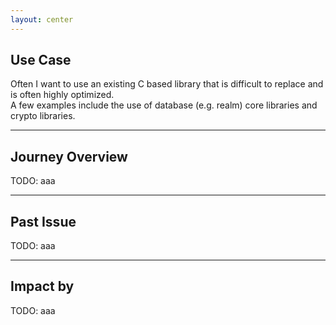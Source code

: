 ```yaml
---
layout: center
---
```


<PageTitleHeader section="calling native C APIs" title="Use Case"/>

## Use Case

Often I want to use an existing C based library that is difficult to replace and is often highly optimized.  
A few examples include the use of database (e.g. realm) core libraries and crypto libraries.

---

<PageTitleHeader section="calling native C APIs" title="Journey Overview"/>

## Journey Overview

TODO: aaa

---

<PageTitleHeader section="calling native C APIs" title="Past Issue"/>

## Past Issue

TODO: aaa

---

<PageTitleHeader section="calling native C APIs" title="Impact"/>

## Impact by <TechnicalTerm val="dart:ffi"/>

TODO: aaa
